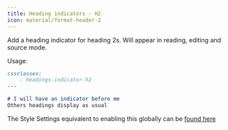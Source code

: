 ```yaml
---
title: Heading indicators - H2
icon: material/format-header-2
---
```


Add a heading indicator for heading 2s. Will appear in reading, editing and
source mode.

Usage:

```md
cssclasses:
    - headings-indicator-h2
---

# I will have an indicator before me
Others headings display as usual
```

The Style Settings equivalent to enabling this globally can be [found here](../../Style-Settings/Editor/Typography/headings/index.md#for-heading-2)

